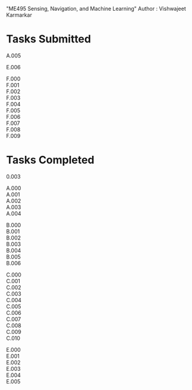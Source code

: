 "ME495 Sensing, Navigation, and Machine Learning"
Author : Vishwajeet Karmarkar </br>
# Tasks Submitted
A.005 <br/>

E.006 <br/>

F.000 <br/>
F.001 <br/>
F.002 <br/>
F.003 <br/>
F.004 <br/>
F.005 <br/>
F.006 <br/>
F.007 <br/>
F.008 <br/>
F.009 <br/>


# Tasks Completed 
0.003 <br/>

A.000 <br/>
A.001 <br/>
A.002 <br/>
A.003 <br/>
A.004 <br/>

B.000 <br/>
B.001 <br/>
B.002 <br/>
B.003 <br/>
B.004 <br/>
B.005 <br/>
B.006 <br/>

C.000 <br/>
C.001 <br/>
C.002 <br/>
C.003 <br/>
C.004 <br/>
C.005 <br/>
C.006 <br/>
C.007 <br/> 
C.008 <br/>
C.009 <br/>
C.010 <br/>

E.000 <br/>
E.001 <br/>
E.002 <br/>
E.003 <br/>
E.004 <br/>
E.005 <br/>